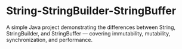 # String-StringBuilder-StringBuffer
A simple Java project demonstrating the differences between String, StringBuilder, and StringBuffer — covering immutability, mutability, synchronization, and performance.
